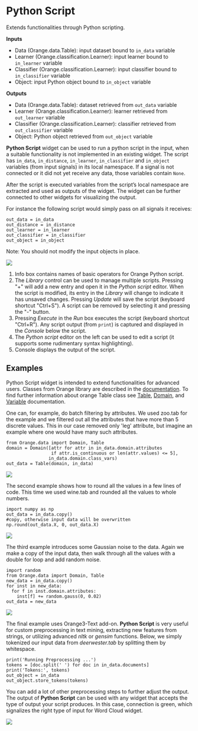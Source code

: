 Python Script
=============

Extends functionalities through Python scripting.

**Inputs**

- Data (Orange.data.Table): input dataset bound to ``in_data`` variable
- Learner (Orange.classification.Learner): input learner bound to ``in_learner`` variable
- Classifier (Orange.classification.Learner): input classifier bound to ``in_classifier`` variable
- Object: input Python object bound to ``in_object`` variable

**Outputs**

- Data (Orange.data.Table): dataset retrieved from ``out_data`` variable
- Learner (Orange.classification.Learner): learner retrieved from ``out_learner`` variable
- Classifier (Orange.classification.Learner): classifier retrieved from ``out_classifier`` variable
- Object: Python object retrieved from ``out_object`` variable

**Python Script** widget can be used to run a python script in the input, when a suitable functionality is not implemented in an existing widget. The script has ``in_data``, ``in_distance``, ``in_learner``, ``in_classifier`` and ``in_object`` variables (from input signals) in its local namespace. If a signal is not connected or it did not yet receive any data, those variables contain ``None``.

After the script is executed variables from the script’s local namespace are extracted and used as outputs of the widget. The widget can be further connected to other widgets for visualizing the output.

For instance the following script would simply pass on all signals it receives:

    out_data = in_data
    out_distance = in_distance
    out_learner = in_learner
    out_classifier = in_classifier
    out_object = in_object

Note: You should not modify the input objects in place.

![](images/PythonScript-stamped.png)

1. Info box contains names of basic operators for Orange Python script.
2. The *Library* control can be used to manage multiple scripts. Pressing "+" will add a new entry and open it in the *Python script* editor. When the script is modified, its entry in the *Library* will change to indicate it has unsaved changes. Pressing *Update* will save the script (keyboard shortcut "Ctrl+S"). A script can be removed by selecting it and pressing the "-" button.
3. Pressing *Execute* in the *Run* box executes the script (keyboard shortcut "Ctrl+R"). Any script output (from ``print``) is captured and displayed in the *Console* below the script.
4. The *Python script* editor on the left can be used to edit a script (it supports some rudimentary syntax highlighting).
5. Console displays the output of the script.

Examples
--------

Python Script widget is intended to extend functionalities for advanced users. Classes from Orange library are described in the [documentation](https://docs.biolab.si//3/data-mining-library/#reference). To find further information about orange Table class see [Table](https://docs.biolab.si//3/data-mining-library/reference/data.table.html), [Domain](https://docs.biolab.si//3/data-mining-library/reference/data.domain.html), and [Variable](https://docs.biolab.si//3/data-mining-library/reference/data.variable.html) documentation.

One can, for example, do batch filtering by attributes. We used zoo.tab for the example and we filtered out all the attributes that have more than 5 discrete values. This in our case removed only 'leg' attribute, but imagine an example where one would have many such attributes.

    from Orange.data import Domain, Table
    domain = Domain([attr for attr in in_data.domain.attributes
                     if attr.is_continuous or len(attr.values) <= 5],
                    in_data.domain.class_vars)
    out_data = Table(domain, in_data)

![](images/PythonScript-filtering.png)

The second example shows how to round all the values in a few lines of code. This time we used wine.tab and rounded all the values to whole numbers.

    import numpy as np
    out_data = in_data.copy()
    #copy, otherwise input data will be overwritten
    np.round(out_data.X, 0, out_data.X)

![](images/PythonScript-round.png)

The third example introduces some Gaussian noise to the data. Again we make a copy of the input data, then walk through all the values with a double for loop and add random noise.

    import random
    from Orange.data import Domain, Table
    new_data = in_data.copy()
    for inst in new_data:
      for f in inst.domain.attributes:
        inst[f] += random.gauss(0, 0.02)
    out_data = new_data

![](images/PythonScript-gauss.png)

The final example uses Orange3-Text add-on. **Python Script** is very useful for custom preprocessing in text mining, extracting new features from strings, or utilizing advanced *nltk* or *gensim* functions. Below, we simply tokenized our input data from *deerwester.tab* by splitting them by whitespace.

    print('Running Preprocessing ...')
    tokens = [doc.split(' ') for doc in in_data.documents]
    print('Tokens:', tokens)
    out_object = in_data
    out_object.store_tokens(tokens)

You can add a lot of other preprocessing steps to further adjust the output. The output of **Python Script** can be used with any widget that accepts the type of output your script produces. In this case, connection is green, which signalizes the right type of input for Word Cloud widget.

![](images/PythonScript-Example3.png)
